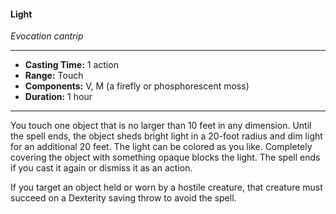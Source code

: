 #### Light
*Evocation cantrip*
___
- **Casting Time:** 1 action
- **Range:** Touch
- **Components:** V, M (a firefly or phosphorescent moss)
- **Duration:** 1 hour
---
You touch one object that is no larger than 10 feet in any dimension. Until the spell ends, the object sheds bright light in a 20-foot radius and dim light for an additional 20 feet. The light can be colored as you like. Completely covering the object with something opaque blocks the light. The spell ends if you cast it again or dismiss it as an action.

If you target an object held or worn by a hostile creature, that creature must succeed on a Dexterity saving throw to avoid the spell.